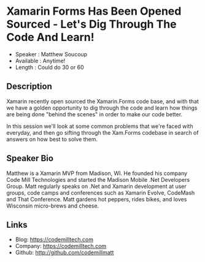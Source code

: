 Xamarin Forms Has Been Opened Sourced - Let's Dig Through The Code And Learn!
========================

* Speaker   : Matthew Soucoup
* Available : Anytime!
* Length    : Could do 30 or 60

Description
-----------

Xamarin recently open sourced the Xamarin.Forms code base, and with that we have a golden opportunity to dig through the code and learn how things are being done "behind the scenes" in order to make our code better.

In this session we'll look at some common problems that we're faced with everyday, and then go sifting through the Xam.Forms codebase in search of answers on how best to solve them.


Speaker Bio
-----------

Matthew is a Xamarin MVP from Madison, WI. He founded his company Code Mill Technologies and started the Madison Mobile .Net Developers Group.  Matt regularly speaks on .Net and Xamarin development at user groups, code camps and conferences such as Xamarin Evolve, CodeMash and That Conference. Matt gardens hot peppers, rides bikes, and loves Wisconsin micro-brews and cheese.

Links
-----

* Blog: https://codemilltech.com
* Company: https://codemilltech.com
* Github: http://github.com/codemillmatt
